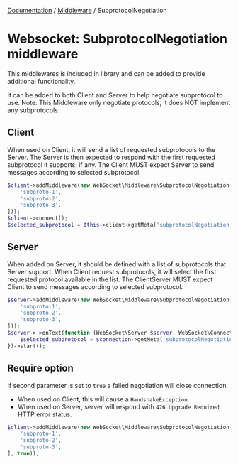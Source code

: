 [Documentation](../Index.md) / [Middleware](../Middleware.md) / SubprotocolNegotiation

# Websocket: SubprotocolNegotiation middleware

This middlewares is included in library and can be added to provide additional functionality.

It can be added to both Client and Server to help negotiate subprotocol to use.
Note: This Middleware only negotiate protocols, it does NOT implement any subprotocols.

## Client

When used on Client, it will send a list of requested subprotocols to the Server.
The Server is then expected to respond with the first requested subprotocol it supports, if any.
The Client MUST expect Server to send messages according to selected subprotocol.

```php
$client->addMiddleware(new WebSocket\Middleware\SubprotocolNegotiation([
    'subproto-1',
    'subproto-2',
    'subproto-3',
]));
$client->connect();
$selected_subprotocol = $this->client->getMeta('subprotocolNegotiation.selected');
```

## Server

When added on Server, it should be defined with a list of subprotocols that Server support.
When Client request subprotocols, it will select the first requested protocol available in the list.
The ClientServer MUST expect Client to send messages according to selected subprotocol.

```php
$server->addMiddleware(new WebSocket\Middleware\SubprotocolNegotiation([
    'subproto-1',
    'subproto-2',
    'subproto-3',
]));
$server->->onText(function (WebSocket\Server $server, WebSocket\Connection $connection, WebSocket\Message\Message $message) {
    $selected_subprotocol = $connection->getMeta('subprotocolNegotiation.selected');
})->start();
```

## Require option

If second parameter is set to `true` a failed negotiation will close connection.

* When used on Client, this will cause a `HandshakeException`.
* When used on Server, server will respond with `426 Upgrade Required` HTTP error status.

```php
$client->addMiddleware(new WebSocket\Middleware\SubprotocolNegotiation([
    'subproto-1',
    'subproto-2',
    'subproto-3',
], true));
```
